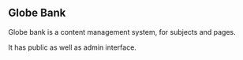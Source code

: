## Globe Bank

Globe bank is a content management system, for subjects and pages.

It has public as well as admin interface.